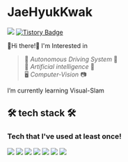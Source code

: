 JaeHyukKwak
===========

<img src="https://img.shields.io/badge/jasonkwak0120@gmail.com-d14836?style=flat-square&logo=Gmail&logoColor=white"/></a> [![Tistory Badge](https://img.shields.io/badge/Tech%20Blog-555263?style=flat&logoColor=white)](https://https://studyroom-99.tistory.com/)

👋Hi there!👋
I'm Interested in 
>🚙 _Autonomous Driving System_ 🚙  
🤖 _Artificial intelligence_ 🤖  
🖥 _Computer-Vision_ 📷  

I’m currently learning Visual-Slam


🛠 tech stack 🛠
----------------
### Tech that I've used at least once!

<img src="https://img.shields.io/badge/Python-3766AB?style=flat-square&logo=Python&logoColor=white"/></a> <img src="https://img.shields.io/badge/C++-00599C?style=flat-square&logo=C%2B%2B&logoColor=white"/></a> <img src="https://img.shields.io/badge/C-A8B9CC?style=flat-square&logo=C&logoColor=white"/></a> <img src="https://img.shields.io/badge/ROS-22314E?style=flat-square&logo=ROS&logoColor=white"/></a> <img src="https://img.shields.io/badge/Linux-EB001B?style=flat-square&logo=Linux&logoColor=white"/></a> <img src="https://img.shields.io/badge/Vscode-007ACC?style=flat-square&logo=Visual Studio Code&logoColor=white"/></a> 
 <img src="https://img.shields.io/badge/Ubuntu-EB001B?style=flat-square&logo=Ubuntu&logoColor=white"/></a> 





